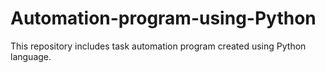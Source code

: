 # Automation-program-using-Python

This repository includes task automation program created using Python language.
